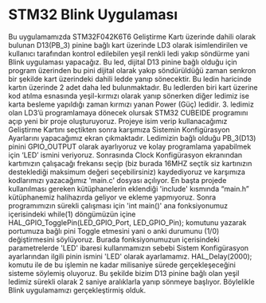 # STM32 Blink Uygulaması
Bu uygulamamızda STM32F042K6T6 Geliştirme Kartı üzerinde dahili olarak bulunan D13(PB_3) pinine bağlı kart üzerinde LD3 olarak isimlendirilen ve kullanıcı tarafından kontrol edilebilen yeşil renkli ledi yakıp söndürme yani Blink uygulaması yapacağız. Bu led, dijital D13 pinine bağlı olduğu için program üzerinden bu pini dijital olarak yakıp söndürüldüğü zaman senkron bir şekilde kart üzerindeki dahili ledde yanıp sönecektir. Bu ledin haricinde kartın üzerinde 2 adet daha led bulunmaktadır. Bu ledlerden biri kart üzerine kod atılma esnasında yeşil-kırmızı olarak yanıp sönerken diğer ledimiz ise karta besleme yapıldığı zaman kırmızı yanan Power (Güç) ledidir. 3. ledimiz olan LD3’ü programlamaya dönecek olursak STM32 CUBEIDE programını açıp yeni bir proje oluşturuyoruz. Projeye isim verip kullanacağımız Geliştirme Kartını seçtikten sonra karşımıza Sistemin Konfigürasyon Ayarlarını yapacağımız ekran çıkmaktadır. Ledimizin bağlı olduğu PB_3(D13) pinini GPIO_OUTPUT olarak ayarlıyoruz ve kolay programlama yapabilmek için ‘LED’ ismini veriyoruz. Sonrasında Clock Konfigürasyon ekranından kartımızın çalışacağı frekansı seçip (biz burada 16MHZ seçtik siz kartınızın desteklediği maksimum değeri seçebilirsiniz) kaydediyoruz ve karşımıza kodlarımızı yazacağımız 'main.c' dosyası açılıyor. En başta projede kullanılması gereken kütüphanelerin eklendiği 'include' kısmında “main.h” kütüphanemiz halihazırda geliyor ve ekleme yapmıyoruz. Sonra programımızın sürekli çalışması için 'int main()' ana fonksiyonumuz içerisindeki while(1) döngümüzün içine HAL_GPIO_TogglePin(LED_GPIO_Port, LED_GPIO_Pin); komutunu yazarak portumuza bağlı pini Toggle etmesini yani o anki durumunu (1/0) değiştirmesini söylüyoruz. Burada fonksiyonumuzun içerisindeki parametrelerde 'LED' ibaresi kullanmamızın sebebi Sistem Konfigürasyon ayarlarından ilgili pinin ismini 'LED' olarak ayarlamamız. HAL_Delay(2000); komutu ile de bu işlemin ne kadar milisaniye sürede gerçekleşeceğini sisteme söylemiş oluyoruz. Bu şekilde bizim D13 pinine bağlı olan yeşil ledimiz sürekli olarak 2 saniye aralıklarla yanıp sönmeye başlıyor. Böylelikle Blink uygulamamızı gerçekleştirmiş olduk.
